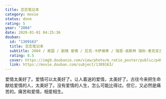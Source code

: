 ```yaml
---
title: 恋恋笔记本
category: movie
status: done
rating: 5
year: "2004"
date: 2020-01-01 04:25:36
douban:
  id: "1309163"
  title: 恋恋笔记本
  subtitle: 2004 / 美国 / 剧情 爱情 / 尼克·卡萨维蒂 / 瑞恩·高斯林 瑞秋·麦克亚当斯
  rating: 8.5
  cover: https://img9.doubanio.com/view/photo/m_ratio_poster/public/p483604864.jpg
  link: https://movie.douban.com/subject/1309163/
---
```


爱情太美好了。爱情可以太美好了。让人着迷的爱情，太美好了。古往今来把生命献给爱情的人，太美好了。没有爱情的人生，怎么可能比得过。但它，又必然是痛苦的。痛苦和爱情，相爱相生。